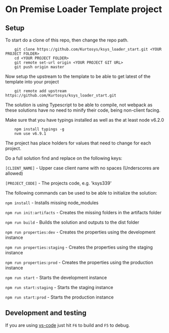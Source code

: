 # On Premise Loader Template project

## Setup
To start do a clone of this repo, then change the repo path. 

```
	git clone https://github.com/Kurtosys/ksys_loader_start.git <YOUR PROJECT FOLDER>
	cd <YOUR PROJECT FOLDER>
	git remote set-url origin <YOUR PROJECT GIT URL>
	git push origin master
```

Now setup the upstream to the template to be able to get latest of the template into your project

```
	git remote add upstream https://github.com/Kurtosys/ksys_loader_start.git
``` 

The solution is using Typescript to be able to compile, not webpack as these solutions have no need to minify their code, being non-client facing.

Make sure that you have typings installed as well as the at least node v6.2.0

```
	npm install typings -g 
	nvm use v6.9.1
```	

The project has place holders for values that need to change for each project.

Do a full solution find and replace on the following keys:

`[CLIENT_NAME]` - Upper case client name with no spaces (Underscores are allowed)

`[PROJECT_CODE]` - The projects code, e.g. 'ksys339'

The following commands can be used to be able to initialize the solution:

`npm install` - Installs missing node_modules

`npm run init:artifacts` - Creates the missing folders in the artifacts folder

`npm run build` - Builds the solution and outputs to the dist folder

`npm run properties:dev` - Creates the properties using the development instance

`npm run properties:staging` - Creates the properties using the staging instance

`npm run properties:prod` - Creates the properties using the production instance

`npm run start` - Starts the development instance

`npm run start:staging` - Starts the staging instance

`npm run start:prod` - Starts the production instance

## Development and testing

If you are using [vs-code](https://code.visualstudio.com/) just hit `F6` to build and `F5` to debug.
  
